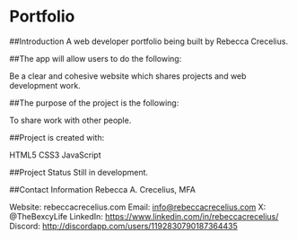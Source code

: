 # Portfolio

##Introduction
A web developer portfolio being built by Rebecca Crecelius.

##The app will allow users to do the following:

Be a clear and cohesive website which shares projects and web development work. 

##The purpose of the project is the following:

To share work with other people.

##Project is created with:

HTML5
CSS3
JavaScript

##Project Status
Still in development.

##Contact Information
Rebecca A. Crecelius, MFA

Website: rebeccacrecelius.com
Email: info@rebeccacrecelius.com
X: @TheBexcyLife
LinkedIn: https://www.linkedin.com/in/rebeccacrecelius/
Discord: http://discordapp.com/users/1192830790187364435
